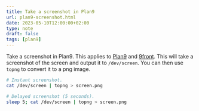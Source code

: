 ```yaml
---
title: Take a screenshot in Plan9
url: plan9-screenshot.html
date: 2023-05-10T12:00:00+02:00
type: note
draft: false
tags: [plan9]
---
```


Take a screenshot in Plan9. This applies to [Plan9](https://9p.io/plan9/) and
[9front](https://9front.org/). This will take a screenshot of the screen and
output it to `/dev/screen`. You can then use `topng` to convert it to a png
image.

```sh
# Instant screenshot.
cat /dev/screen | topng > screen.png

# Delayed screenshot (5 seconds).
sleep 5; cat /dev/screen | topng > screen.png
```

